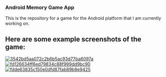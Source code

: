 ### Android Memory Game App

This is the repository for a game for the Android platform that I am currently working on.

## Here are some example screenshots of the game:

<a href="https://imgbb.com/"><img src="https://image.ibb.co/eo3J3m/3542bd5aa072c2b6b5ac93d77ba6097a.png" alt="3542bd5aa072c2b6b5ac93d77ba6097a" border="0"></a>
<a href="https://imgbb.com/"><img src="https://image.ibb.co/eQ5WOm/fd126634ff6ed79834c88f999dd9bc90.png" alt="fd126634ff6ed79834c88f999dd9bc90" border="0"></a>
<a href="https://imgbb.com/"><img src="https://image.ibb.co/deOwpR/fdde63835c150e0dfd87fab89b8e9425.png" alt="fdde63835c150e0dfd87fab89b8e9425" border="0"></a>
